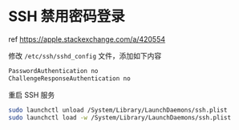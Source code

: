 # SSH 禁用密码登录

ref <https://apple.stackexchange.com/a/420554>

修改 `/etc/ssh/sshd_config` 文件，添加如下内容

```sh
PasswordAuthentication no
ChallengeResponseAuthentication no
```

重启 SSH 服务

```sh
sudo launchctl unload /System/Library/LaunchDaemons/ssh.plist
sudo launchctl load -w /System/Library/LaunchDaemons/ssh.plist
```
